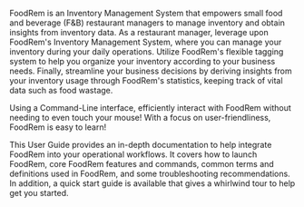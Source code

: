 FoodRem is an Inventory Management System that empowers small food and beverage (F&B) restaurant managers to manage inventory and obtain insights from inventory data. As a restaurant manager, leverage upon FoodRem's Inventory Management System, where you can manage your inventory during your daily operations. Utilize FoodRem's flexible tagging system to help you organize your inventory according to your business needs. Finally, streamline your business decisions by deriving insights from your inventory usage through FoodRem's statistics, keeping track of vital data such as food wastage.

Using a Command-Line interface, efficiently interact with FoodRem without needing to even touch your mouse! With a focus on user-friendliness, FoodRem is easy to learn!

This User Guide provides an in-depth documentation to help integrate FoodRem into your operational workflows. It covers how to launch FoodRem, core FoodRem features and commands, common terms and definitions used in FoodRem, and some troubleshooting recommendations. In addition, a quick start guide is available that gives a whirlwind tour to help get you started.